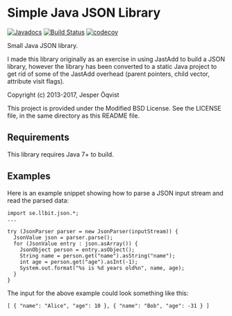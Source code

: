 Simple Java JSON Library
========================

[![Javadocs](http://javadoc.io/badge/se.llbit/jo-json.svg)](http://javadoc.io/doc/se.llbit/jo-json)
[![Build Status](https://travis-ci.org/llbit/jo-json.svg?branch=master)](https://travis-ci.org/llbit/jo-json)
[![codecov](https://codecov.io/gh/llbit/jo-json/branch/master/graph/badge.svg)](https://codecov.io/gh/llbit/jo-json)

Small Java JSON library.

I made this library originally as an exercise in using JastAdd to build a JSON
library, however the library has been converted to a static Java project to get
rid of some of the JastAdd overhead (parent pointers, child vector, attribute
visit flags).

Copyright (c) 2013-2017, Jesper Öqvist

This project is provided under the Modified BSD License.
See the LICENSE file, in the same directory as this README file.

Requirements
------------

This library requires Java 7+ to build.

Examples
--------

Here is an example snippet showing how to parse a JSON input stream and
read the parsed data:

```
import se.llbit.json.*;
...

try (JsonParser parser = new JsonParser(inputStream)) {
  JsonValue json = parser.parse();
  for (JsonValue entry : json.asArray()) {
    JsonObject person = entry.asObject();
    String name = person.get("name").asString("name");
    int age = person.get("age").asInt(-1);
    System.out.format("%s is %d years old%n", name, age);
  }
}
```

The input for the above example could look something like this:

```
[ { "name": "Alice", "age": 10 }, { "name": "Bob", "age": -31 } ]
```

